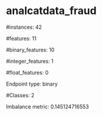 # analcatdata_fraud

#instances: 42

#features: 11

  #binary_features: 10

  #integer_features: 1

  #float_features: 0

Endpoint type: binary

#Classes: 2

Imbalance metric: 0.145124716553

